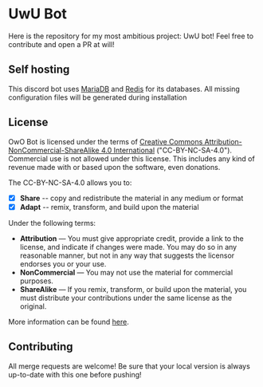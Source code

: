 # UwU Bot
Here is the repository for my most ambitious project: UwU bot!
Feel free to contribute and open a PR at will!

## Self hosting
This discord bot uses [MariaDB](https://mariadb.org/) and [Redis](https://redis.io/) for its databases. All missing configuration files will be generated during installation

## License
OwO Bot is licensed under the terms of [Creative Commons Attribution-NonCommercial-ShareAlike 4.0 International](LICENSE.md) ("CC-BY-NC-SA-4.0"). Commercial use is not allowed under this license. This includes any kind of revenue made with or based upon the software, even donations.

The CC-BY-NC-SA-4.0 allows you to:
- [x] **Share** -- copy and redistribute the material in any medium or format
- [x] **Adapt** -- remix, transform, and build upon the material

Under the following terms:
- **Attribution** — You must give appropriate credit, provide a link to the license, and indicate if changes were made. You may do so in any reasonable manner, but not in any way that suggests the licensor endorses you or your use.
- **NonCommercial** — You may not use the material for commercial purposes. 
- **ShareAlike** — If you remix, transform, or build upon the material, you must distribute your contributions under the same license as the original.

More information can be found [here](https://creativecommons.org/licenses/by-nc-sa/4.0/).

## Contributing
All merge requests are welcome! Be sure that your local version is always up-to-date with this one before pushing!
